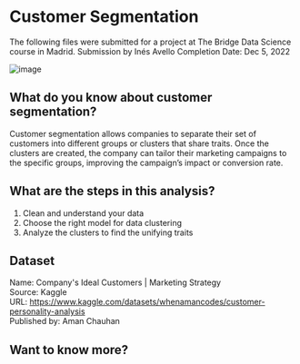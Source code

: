 # Customer Segmentation
The following files were submitted for a project at The Bridge Data Science course in Madrid.                                                      Submission by Inés Avello                                                                                                                         Completion Date: Dec 5, 2022

![image](https://user-images.githubusercontent.com/112063546/213435987-d978968d-b0b8-4720-90a8-14abe40b0c56.png)

## What do you know about customer segmentation?
Customer segmentation allows companies to separate their set of customers into different groups or clusters that share traits. Once the clusters are created, the company can tailor their marketing campaigns to the specific groups, improving the campaign’s impact or conversion rate.

## What are the steps in this analysis?
1. Clean and understand your data
2. Choose the right model for data clustering
3. Analyze the clusters to find the unifying traits

## Dataset 
Name: Company's Ideal Customers | Marketing Strategy                                                                          
Source: Kaggle                                                                  
URL: https://www.kaggle.com/datasets/whenamancodes/customer-personality-analysis                                                      
Published by: Aman Chauhan                                                                                                           

## Want to know more?
###                                                                                                                                      





